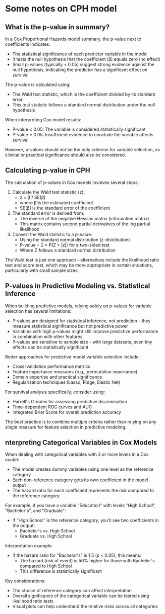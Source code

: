 # Some notes on CPH model


## What is the p-value in summary?
In a Cox Proportional Hazards model summary, the p-value next to coefficients indicates:

- The statistical significance of each predictor variable in the model
- It tests the null hypothesis that the coefficient (β) equals zero (no effect)
- Small p-values (typically < 0.05) suggest strong evidence against the null hypothesis, indicating the predictor has a significant effect on survival

The p-value is calculated using:

- The Wald test statistic, which is the coefficient divided by its standard error
- This test statistic follows a standard normal distribution under the null hypothesis

When interpreting Cox model results:

- P-value < 0.05: The variable is considered statistically significant
- P-value ≥ 0.05: Insufficient evidence to conclude the variable affects survival

However, p-values should not be the only criterion for variable selection, as clinical or practical significance should also be considered.

## Calculating p-value in CPH
The calculation of p-values in Cox models involves several steps:

1. Calculate the Wald test statistic (z):
    - z = β̂ / SE(β̂)
    - where β̂ is the estimated coefficient
    - SE(β̂) is the standard error of the coefficient
2. The standard error is derived from:
    - The inverse of the negative Hessian matrix (information matrix)
    - This matrix contains second partial derivatives of the log partial likelihood
3. Convert the Wald statistic to a p-value:
    - Using the standard normal distribution (z-distribution)
    - P-value = 2 × P(Z > |z|) for a two-sided test
    - Where Z follows a standard normal distribution

The Wald test is just one approach - alternatives include the likelihood ratio test and score test, which may be more appropriate in certain situations, particularly with small sample sizes.


## P-values in Predictive Modeling vs. Statistical Inference

When building predictive models, relying solely on p-values for variable selection has several limitations:

- P-values are designed for statistical inference, not prediction - they measure statistical significance but not predictive power
- Variables with high p-values might still improve predictive performance in combination with other features
- P-values are sensitive to sample size - with large datasets, even tiny effects can be statistically significant

Better approaches for predictive model variable selection include:

- Cross-validation performance metrics
- Feature importance measures (e.g., permutation importance)
- Domain expertise and practical significance
- Regularization techniques (Lasso, Ridge, Elastic Net)

For survival analysis specifically, consider using:

- Harrell's C-index for assessing predictive discrimination
- Time-dependent ROC curves and AUC
- Integrated Brier Score for overall prediction accuracy

The best practice is to combine multiple criteria rather than relying on any single measure for feature selection in predictive modeling.

## nterpreting Categorical Variables in Cox Models

When dealing with categorical variables with 3 or more levels in a Cox model:

- The model creates dummy variables using one level as the reference category
- Each non-reference category gets its own coefficient in the model output
- The hazard ratio for each coefficient represents the risk compared to the reference category

For example, if you have a variable "Education" with levels "High School", "Bachelor's", and "Graduate":

- If "High School" is the reference category, you'll see two coefficients in the output:
    - Bachelor's vs. High School
    - Graduate vs. High School

Interpretation example:

- If the hazard ratio for "Bachelor's" is 1.5 (p < 0.05), this means:
    - The hazard (risk of event) is 50% higher for those with Bachelor's compared to High School
    - This difference is statistically significant

Key considerations:

- The choice of reference category can affect interpretation
- Overall significance of the categorical variable can be tested using likelihood ratio tests
- Visual plots can help understand the relative risks across all categories
